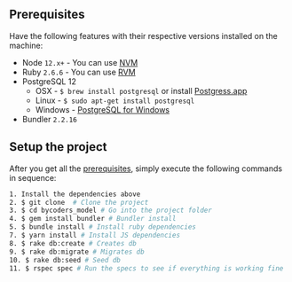 

## Prerequisites

Have the following features with their respective versions installed on the machine:

- Node `12.x+` - You can use [NVM](https://github.com/nvm-sh/nvm)
- Ruby `2.6.6` - You can use [RVM](http://rvm.io)
- PostgreSQL 12
  - OSX - `$ brew install postgresql` or install [Postgress.app](http://postgresapp.com/)
  - Linux - `$ sudo apt-get install postgresql`
  - Windows - [PostgreSQL for Windows](http://www.postgresql.org/download/windows/)
- Bundler `2.2.16`

## Setup the project

After you get all the [prerequisites](#prerequisites), simply execute the following commands in sequence:

```bash
1. Install the dependencies above
2. $ git clone  # Clone the project
3. $ cd bycoders_model # Go into the project folder
4. $ gem install bundler # Bundler install
5. $ bundle install # Install ruby dependencies
7. $ yarn install # Install JS dependencies
8. $ rake db:create # Creates db
9. $ rake db:migrate # Migrates db
10. $ rake db:seed # Seed db
11. $ rspec spec # Run the specs to see if everything is working fine
```
